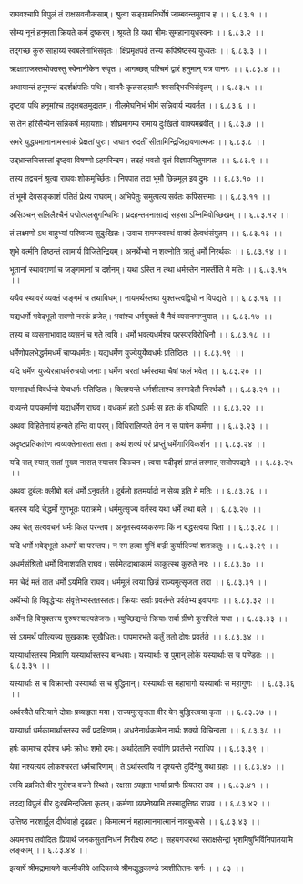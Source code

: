 राघवश्चापि विपुलं तं राक्षसवनौकसाम्।
श्रुत्वा सङ्ग्रामनिर्घोषं जाम्बवन्तमुवाच ह ।। ६.८३.१ ।।

सौम्य नूनं हनुमता क्रियते कर्म दुष्करम्।
श्रूयते हि यथा भीमः सुमहानायुधस्वनः ।। ६.८३.२ ।।

तद्गच्छ कुरु साहाय्यं स्वबलेनाभिसंवृतः।
क्षिप्रमृक्षपते तस्य कपिश्रेष्ठस्य युध्यतः ।। ६.८३.३ ।।

ऋक्षाराजस्तथोक्तस्तु स्वेनानीकेन संवृतः।
आगच्छत् पश्चिमं द्वारं हनुमान् यत्र वानरः ।। ६.८३.४ ।।

अथायान्तं हनूमन्तं ददर्शर्क्षपतिः पथि।
वानरैः कृतसङ्ग्रामैः श्वसद्भिरभिसंवृतम् ।। ६.८३.५ ।।

दृष्ट्वा पथि हनूमांश्च तदृक्षबलमुद्यतम्।
नीलमेघनिभं भीमं सन्निवार्य न्यवर्तत ।। ६.८३.६ ।।

स तेन हरिसैन्येन सन्निकर्षं महायशाः।
शीघ्रमागम्य रामाय दुःखितो वाक्यमब्रवीत् ।। ६.८३.७ ।।

समरे युद्ध्यमानानामस्माकं प्रेक्षतां पुरः।
जघान रुदतीं सीतामिन्द्रिजिद्रावणात्मजः ।। ६.८३.८ ।।

उद्भ्रान्तचित्तस्तां दृष्ट्वा विषण्णो ऽहमरिन्दम।
तदहं भवतो वृत्तं विज्ञापयितुमागतः ।। ६.८३.९ ।।

तस्य तद्वचनं श्रुत्वा राघवः शोकमूर्च्छितः।
निपपात तदा भूमौ छिन्नमूल इव द्रुमः ।। ६.८३.१० ।।

तं भूमौ देवसङ्काशं पतितं प्रेक्ष्य राघवम्।
अभिपेतुः समुत्पत्य सर्वतः कपिसत्तमाः ।। ६.८३.११ ।।

असिञ्चन् सलिलैश्चैनं पद्मोत्पलसुगन्धिभिः।
प्रदहन्तमनासाद्यं सहसा ऽग्निमिवोच्छिखम् ।। ६.८३.१२ ।।

तं लक्ष्मणो ऽथ बाहुभ्यां परिष्वज्य सुदुःखितः।
उवाच राममस्वस्थं वाक्यं हेत्वर्थसंयुतम् ।। ६.८३.१३ ।।

शुभे वर्त्मनि तिष्ठन्तं त्वामार्य विजितेन्द्रियम्।
अनर्थेभ्यो न शक्नोति त्रातुं धर्मो निरर्थकः ।। ६.८३.१४ ।।

भूतानां स्थावराणां च जङ्गमानां च दर्शनम्।
यथा ऽस्ति न तथा धर्मस्तेन नास्तीति मे मतिः ।। ६.८३.१५ ।।

यथैव स्थावरं व्यक्तं जङ्गमं च तथाविधम्।
नायमर्थस्तथा युक्तस्त्वद्विधो न विपद्यते ।। ६.८३.१६ ।।

यद्यधर्मो भवेद्भूतो रावणो नरकं व्रजेत्।
भवांश्च धर्मयुक्तो वै नैवं व्यसनमाप्नुयात् ।। ६.८३.१७ ।।

तस्य च व्यसनाभावाद् व्यसनं च गते त्वयि।
धर्मो भवत्यधर्मश्च परस्परविरोधिनौ ।। ६.८३.१८ ।।

धर्मेणोपलभेद्धर्ममधर्मं चाप्यधर्मतः।
यद्यधर्मेण युज्येयुर्येष्वधर्मः प्रतिष्ठितः ।। ६.८३.१९ ।।

यदि धर्मेण युज्येरन्नाधर्मरुचयो जनाः।
धर्मेण चरतां धर्मस्तथा चैषां फलं भवेत् ।। ६.८३.२० ।।

यस्मादर्था विवर्धन्ते येष्वधर्मः पतिष्ठितः।
क्लिश्यन्ते धर्मशीलाश्च तस्मादेतौ निरर्थकौ ।। ६.८३.२१ ।।

वध्यन्ते पापकर्माणो यद्यधर्मेण राघव।
वधकर्म हतो ऽधर्मः स हतः कं वधिष्यति ।। ६.८३.२२ ।।

अथवा विहितेनायं हन्यते हन्ति वा परम्।
विधिरालिप्यते तेन न स पापेन कर्मणा ।। ६.८३.२३ ।।

अदृष्टप्रतिकारेण त्वव्यक्तेनासता सता।
कथं शक्यं परं प्राप्तुं धर्मेणारिविकर्शन ।। ६.८३.२४ ।।

यदि सत् स्यात् सतां मुख्य नासत् स्यात्तव किञ्चन।
त्वया यदीदृशं प्राप्तं तस्मात् सन्नोपपद्यते ।। ६.८३.२५ ।।

अथवा दुर्बलः क्लीबो बलं धर्मो ऽनुवर्तते।
दुर्बलो हृतमर्यादो न सेव्य इति मे मतिः ।। ६.८३.२६ ।।

बलस्य यदि चेद्धर्मो गुणभूतः पराक्रमे।
धर्ममुत्सृज्य वर्तस्व यथा धर्मे तथा बले ।। ६.८३.२७ ।।

अथ चेत् सत्यवचनं धर्मः किल परन्तप।
अनृतस्त्वय्यकरुणः किं न बद्धस्त्वया पिता ।। ६.८३.२८ ।।

यदि धर्मो भवेद्भूतो अधर्मो वा परन्तप।
न स्म हत्वा मुनिं वज्री कुर्यादिज्यां शतक्रतुः ।। ६.८३.२९ ।।

अधर्मसंश्रितो धर्मो विनाशयति राघव।
सर्वमेतद्यथाकामं काकुत्स्थ कुरुते नरः ।। ६.८३.३० ।।

मम चेदं मतं तात धर्मो ऽयमिति राघव।
धर्ममूलं त्वया छिन्नं राज्यमुत्सृजता तदा ।। ६.८३.३१ ।।

अर्थेभ्यो हि विवृद्धेभ्यः संवृत्तेभ्यस्ततस्ततः।
क्रियाः सर्वाः प्रवर्तन्ते पर्वतेभ्य इवापगाः ।। ६.८३.३२ ।।

अर्थेन हि वियुक्तस्य पुरुषस्याल्पतेजसः।
व्युच्छिद्यन्ते क्रियाः सर्वा ग्रीष्मे कुसरितो यथा ।। ६.८३.३३ ।।

सो ऽयमर्थं परित्यज्य सुखकामः सुखैधितः।
पापमारभते कर्तुं ततो दोषः प्रवर्तते ।। ६.८३.३४ ।।

यस्यार्थास्तस्य मित्राणि यस्यार्थास्तस्य बान्धवाः।
यस्यार्थाः स पुमान् लोके यस्यार्थाः स च पण्डितः ।। ६.८३.३५ ।।

यस्यार्थाः स च विक्रान्तो यस्यार्थाः स च बुद्धिमान्।
यस्यार्थाः स महाभागो यस्यार्थाः स महागुणः ।। ६.८३.३६ ।।

अर्थस्यैते परित्यागे दोषाः प्रव्याहृता मया।
राज्यमुत्सृजता वीर येन बुद्धिस्त्वया कृता ।। ६.८३.३७ ।।

यस्यार्था धर्मकामार्थास्तस्य सर्वं प्रदक्षिणम्।
अधनेनार्थकामेन नार्थः शक्यो विचिन्वता ।। ६.८३.३८ ।।

हर्षः कामश्च दर्पश्च धर्मः क्रोधः शमो दमः।
अर्थादेतानि सर्वाणि प्रवर्तन्ते नराधिप ।। ६.८३.३९ ।।

येषां नश्यत्ययं लोकश्चरतां धर्मचारिणाम्।
ते ऽर्थास्त्वयि न दृश्यन्ते दुर्दिनेषु यथा ग्रहाः ।। ६.८३.४० ।।

त्वयि प्रव्रजिते वीर गुरोश्च वचने स्थिते।
रक्षसा ऽपहृता भार्या प्राणैः प्रियतरा तव ।। ६.८३.४१ ।।

तदद्य विपुलं वीर दुःखमिन्द्रजिता कृतम्।
कर्मणा व्यपनेष्यामि तस्मादुत्तिष्ठ राघव ।। ६.८३.४२ ।।

उत्तिष्ठ नरशार्दूल दीर्घवाहो दृढव्रत।
किमात्मानं महात्मानमात्मानं नावबुध्यसे ।। ६.८३.४३ ।।

अयमनघ तवोदितः प्रियार्थं जनकसुतानिधनं निरीक्ष्य रुष्टः।
सहयगजरथां सराक्षसेन्द्रां भृशमिषुभिर्विनिपातयामि लङ्काम् ।। ६.८३.४४ ।।

इत्यार्षे श्रीमद्रामायणे वाल्मीकीये आदिकाव्ये श्रीमद्युद्धकाण्डे त्र्यशीतितमः सर्गः ।
। ८३ ।।


